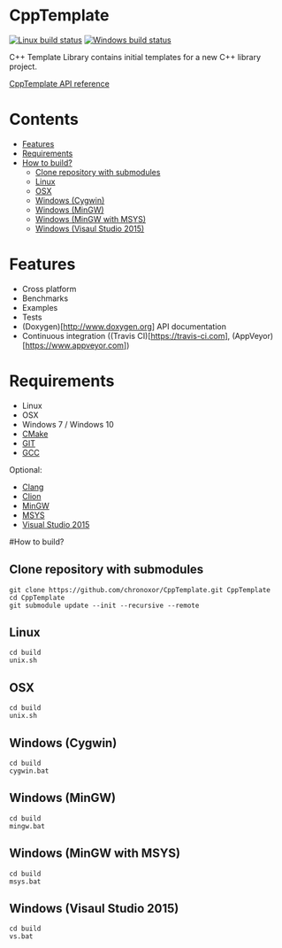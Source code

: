 # CppTemplate

[![Linux build status](https://img.shields.io/travis/chronoxor/CppTemplate/master.svg?label=Linux)](https://travis-ci.org/chronoxor/CppTemplate)
[![Windows build status](https://img.shields.io/appveyor/ci/chronoxor/CppTemplate/master.svg?label=Windows)](https://ci.appveyor.com/project/chronoxor/CppTemplate)

C++ Template Library contains initial templates for a new C++ library project.

[CppTemplate API reference](http://chronoxor.github.io/CppTemplate/index.html)

# Contents
  * [Features](#features)
  * [Requirements](#requirements)
  * [How to build?](#how-to-build)
    * [Clone repository with submodules](#clone-repository-with-submodules)
    * [Linux](#linux)
    * [OSX](#osx)
    * [Windows (Cygwin)](#windows-cygwin)
    * [Windows (MinGW)](#windows-mingw)
    * [Windows (MinGW with MSYS)](#windows-mingw-with-msys)
    * [Windows (Visaul Studio 2015)](#windows-visaul-studio-2015)

# Features
* Cross platform
* Benchmarks
* Examples
* Tests
* (Doxygen)[http://www.doxygen.org] API documentation
* Continuous integration ((Travis CI)[https://travis-ci.com], (AppVeyor)[https://www.appveyor.com])

# Requirements
* Linux
* OSX
* Windows 7 / Windows 10
* [CMake](http://www.cmake.org)
* [GIT](https://git-scm.com)
* [GCC](https://gcc.gnu.org)

Optional:
* [Clang](http://clang.llvm.org)
* [Clion](https://www.jetbrains.com/clion)
* [MinGW](http://mingw-w64.org/doku.php)
* [MSYS](http://www.mingw.org/wiki/msys)
* [Visual Studio 2015](https://www.visualstudio.com)

#How to build?

## Clone repository with submodules
```
git clone https://github.com/chronoxor/CppTemplate.git CppTemplate
cd CppTemplate
git submodule update --init --recursive --remote
```

## Linux
```
cd build
unix.sh
```

## OSX
```
cd build
unix.sh
```

## Windows (Cygwin)
```
cd build
cygwin.bat
```

## Windows (MinGW)
```
cd build
mingw.bat
```

## Windows (MinGW with MSYS)
```
cd build
msys.bat
```

## Windows (Visaul Studio 2015)
```
cd build
vs.bat
```
